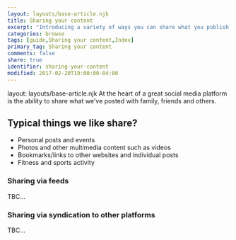 ```yaml
---
layout: layouts/base-article.njk
title: Sharing your content
excerpt: "Introducing a variety of ways you can share what you publish with others."
categories: browse
tags: [guide,Sharing your content,Index]
primary_tag: Sharing your content
comments: false
share: true
identifier: sharing-your-content
modified: 2017-02-20T19:00:00-04:00
---
```

layout: layouts/base-article.njk
At the heart of a great social media platform is the ability to share what we've posted with family, friends and others.

## Typical things we like share?
- Personal posts and events
- Photos and other multimedia content such as videos
- Bookmarks/links to other websites and individual posts
- Fitness and sports activity

### Sharing via feeds
TBC...

### Sharing via syndication to other platforms
TBC...
